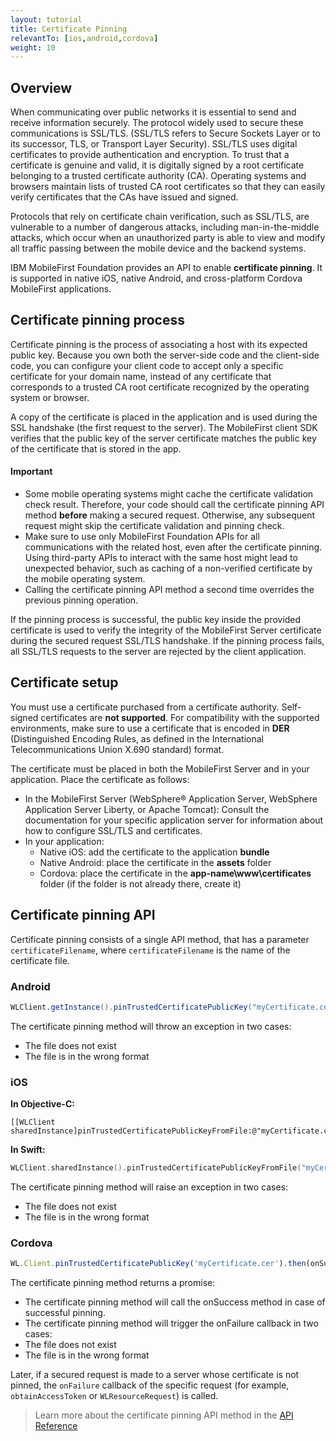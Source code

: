 ```yaml
---
layout: tutorial
title: Certificate Pinning
relevantTo: [ios,android,cordova]
weight: 10
---
```


## Overview
When communicating over public networks it is essential to send and receive information securely. The protocol widely used to secure these communications is SSL/TLS. (SSL/TLS refers to Secure Sockets Layer or to its successor, TLS, or Transport Layer Security). SSL/TLS uses digital certificates to provide authentication and encryption. To trust that a certificate is genuine and valid, it is digitally signed by a root certificate belonging to a trusted certificate authority (CA). Operating systems and browsers maintain lists of trusted CA root certificates so that they can easily verify certificates that the CAs have issued and signed.

Protocols that rely on certificate chain verification, such as SSL/TLS, are vulnerable to a number of dangerous attacks, including man-in-the-middle attacks, which occur when an unauthorized party is able to view and modify all traffic passing between the mobile device and the backend systems.

IBM MobileFirst Foundation provides an API to enable **certificate pinning**. It is supported in native iOS, native Android, and cross-platform Cordova MobileFirst applications.

## Certificate pinning process
Certificate pinning is the process of associating a host with its expected public key. Because you own both the server-side code and the client-side code, you can configure your client code to accept only a specific certificate for your domain name, instead of any certificate that corresponds to a trusted CA root certificate recognized by the operating system or browser.

A copy of the certificate is placed in the application and is used during the SSL handshake (the first request to the server). The MobileFirst client SDK verifies that the public key of the server certificate matches the public key of the certificate that is stored in the app.

#### Important

* Some mobile operating systems might cache the certificate validation check result. Therefore, your code should call the certificate pinning API method **before** making a secured request. Otherwise, any subsequent request might skip the certificate validation and pinning check.
* Make sure to use only MobileFirst Foundation APIs for all communications with the related host, even after the certificate pinning. Using third-party APIs to interact with the same host might lead to unexpected behavior, such as caching of a non-verified certificate by the mobile operating system.
* Calling the certificate pinning API method a second time overrides the previous pinning operation.

If the pinning process is successful, the public key inside the provided certificate is used to verify the integrity of the MobileFirst Server certificate during the secured request SSL/TLS handshake. If the pinning process fails, all SSL/TLS requests to the server are rejected by the client application.

## Certificate setup
You must use a certificate purchased from a certificate authority. Self-signed certificates are **not supported**. For compatibility with the supported environments, make sure to use a certificate that is encoded in **DER** (Distinguished Encoding Rules, as defined in the International Telecommunications Union X.690 standard) format.

The certificate must be placed in both the MobileFirst Server and in your application. Place the certificate as follows:

* In the MobileFirst Server (WebSphere® Application Server, WebSphere Application Server Liberty, or Apache Tomcat): Consult the documentation for your specific application server for information about how to configure SSL/TLS and certificates.
* In your application:
    - Native iOS: add the certificate to the application **bundle**
    - Native Android: place the certificate in the **assets** folder
    - Cordova: place the certificate in the **app-name\www\certificates** folder (if the folder is not already there, create it)

## Certificate pinning API
Certificate pinning consists of a single API method, that has a parameter `certificateFilename`, where `certificateFilename` is the name of the certificate file.

### Android

```java
WLClient.getInstance().pinTrustedCertificatePublicKey("myCertificate.cer");
```

The certificate pinning method will throw an exception in two cases:

* The file does not exist
* The file is in the wrong format

### iOS

**In Objective-C:**

```objc
[[WLClient sharedInstance]pinTrustedCertificatePublicKeyFromFile:@"myCertificate.cer"];

```

**In Swift:**

```swift
WLClient.sharedInstance().pinTrustedCertificatePublicKeyFromFile("myCertificate.cer")
```

The certificate pinning method will raise an exception in two cases:

* The file does not exist
* The file is in the wrong format

### Cordova

```javascript
WL.Client.pinTrustedCertificatePublicKey('myCertificate.cer').then(onSuccess,onFailure);

```

The certificate pinning method returns a promise:

* The certificate pinning method will call the onSuccess method in case of successful pinning.
* The certificate pinning method will trigger the onFailure callback in two cases:
* The file does not exist
* The file is in the wrong format

Later, if a secured request is made to a server whose certificate is not pinned, the `onFailure` callback of the specific request (for example, `obtainAccessToken` or `WLResourceRequest`) is called.

> Learn more about the certificate pinning API method in the [API Reference](http://www.ibm.com/support/knowledgecenter/SSHS8R_8.0.0/com.ibm.worklight.apiref.doc/apiref/c_client_api.html)
